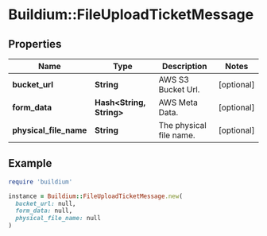 # Buildium::FileUploadTicketMessage

## Properties

| Name | Type | Description | Notes |
| ---- | ---- | ----------- | ----- |
| **bucket_url** | **String** | AWS S3 Bucket Url. | [optional] |
| **form_data** | **Hash&lt;String, String&gt;** | AWS Meta Data. | [optional] |
| **physical_file_name** | **String** | The physical file name. | [optional] |

## Example

```ruby
require 'buildium'

instance = Buildium::FileUploadTicketMessage.new(
  bucket_url: null,
  form_data: null,
  physical_file_name: null
)
```

